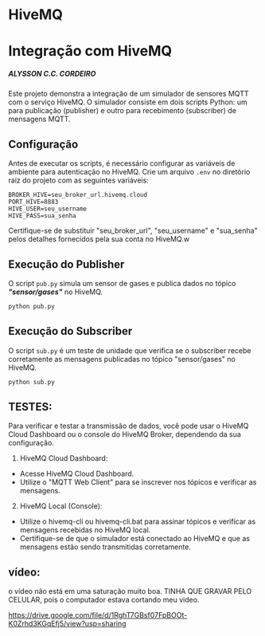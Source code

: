 # HiveMQ

# Integração com HiveMQ

##### ALYSSON C.C. CORDEIRO

Este projeto demonstra a integração de um simulador de sensores MQTT com o serviço HiveMQ. O simulador consiste em dois scripts Python: um para publicação (publisher) e outro para recebimento (subscriber) de mensagens MQTT.

## Configuração

Antes de executar os scripts, é necessário configurar as variáveis de ambiente para autenticação no HiveMQ. Crie um arquivo `.env` no diretório raiz do projeto com as seguintes variáveis:

```env
BROKER_HIVE=seu_broker_url.hivemq.cloud
PORT_HIVE=8883
HIVE_USER=seu_username
HIVE_PASS=sua_senha
```

Certifique-se de substituir "seu_broker_url", "seu_username" e "sua_senha" pelos detalhes fornecidos pela sua conta no HiveMQ.w

## Execução do Publisher

O script ```pub.py``` simula um sensor de gases e publica dados no tópico ***"sensor/gases"*** no HiveMQ.

```python
python pub.py
```

## Execução do Subscriber

O script ```sub.py``` é um teste de unidade que verifica se o subscriber recebe corretamente as mensagens publicadas no tópico "sensor/gases" no HiveMQ.

```python 
python sub.py
```

## TESTES:

Para verificar e testar a transmissão de dados, você pode usar o HiveMQ Cloud Dashboard ou o console do HiveMQ Broker, dependendo da sua configuração.

1. HiveMQ Cloud Dashboard:

- Acesse HiveMQ Cloud Dashboard.
- Utilize o "MQTT Web Client" para se inscrever nos tópicos e verificar as mensagens.

2. HiveMQ Local (Console):

- Utilize o hivemq-cli ou hivemq-cli.bat para assinar tópicos e verificar as mensagens recebidas no HiveMQ local.
- Certifique-se de que o simulador está conectado ao HiveMQ e que as mensagens estão sendo transmitidas corretamente.

## vídeo:

o vídeo não está em uma saturação muito boa. TINHA QUE GRAVAR PELO CELULAR, pois o computador estava cortando meu video.

https://drive.google.com/file/d/1RghT7GBsf07FpBOOt-K0Zrhd3KGqEfj5/view?usp=sharing